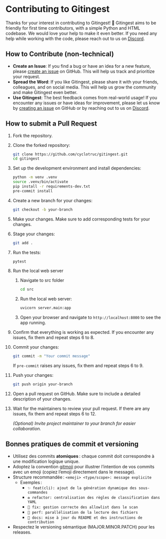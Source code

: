 # Contributing to Gitingest

Thanks for your interest in contributing to Gitingest! 🚀 Gitingest aims to be friendly for first time contributors, with a simple Python and HTML codebase. We would love your help to make it even better. If you need any help while working with the code, please reach out to us on [Discord](https://discord.com/invite/zerRaGK9EC).

## How to Contribute (non-technical)

- **Create an Issue**: If you find a bug or have an idea for a new feature, please [create an issue](https://github.com/cyclotruc/gitingest/issues/new) on GitHub. This will help us track and prioritize your request.
- **Spread the Word**: If you like Gitingest, please share it with your friends, colleagues, and on social media. This will help us grow the community and make Gitingest even better.
- **Use Gitingest**: The best feedback comes from real-world usage! If you encounter any issues or have ideas for improvement, please let us know by [creating an issue](https://github.com/cyclotruc/gitingest/issues/new) on GitHub or by reaching out to us on [Discord](https://discord.com/invite/zerRaGK9EC).

## How to submit a Pull Request

1. Fork the repository.

2. Clone the forked repository:

   ```bash
   git clone https://github.com/cyclotruc/gitingest.git
   cd gitingest
   ```

3. Set up the development environment and install dependencies:

   ```bash
   python -m venv .venv
   source .venv/bin/activate
   pip install -r requirements-dev.txt
   pre-commit install
   ```

4. Create a new branch for your changes:

    ```bash
    git checkout -b your-branch
    ```

5. Make your changes. Make sure to add corresponding tests for your changes.

6. Stage your changes:

    ```bash
    git add .
    ```

7. Run the tests:

   ```bash
   pytest
   ```

8. Run the local web server

   1. Navigate to src folder

        ``` bash
        cd src
        ```

   2. Run the local web server:

      ``` bash
      uvicorn server.main:app
      ```

   3. Open your browser and navigate to `http://localhost:8000` to see the app running.

9. Confirm that everything is working as expected. If you encounter any issues, fix them and repeat steps 6 to 8.

10. Commit your changes:

    ```bash
    git commit -m "Your commit message"
    ```

    If `pre-commit` raises any issues, fix them and repeat steps 6 to 9.

11. Push your changes:

    ```bash
    git push origin your-branch
    ```

12. Open a pull request on GitHub. Make sure to include a detailed description of your changes.

13. Wait for the maintainers to review your pull request. If there are any issues, fix them and repeat steps 6 to 12.

    *(Optional) Invite project maintainer to your branch for easier collaboration.*

## Bonnes pratiques de commit et versioning

- Utilisez des commits **atomiques** : chaque commit doit correspondre à une modification logique unique.
- Adoptez la convention [gitmoji](https://gitmoji.dev/) pour illustrer l’intention de vos commits avec un emoji (copiez l’emoji directement dans le message).
- Structure recommandée : `<emoji> <type/scope>: message explicite`
  - Exemples :
    - `✨ feat(cli): ajout de la génération dynamique des sous-commandes`
    - `♻️ refactor: centralisation des règles de classification dans YAML`
    - `🐛 fix: gestion correcte des allowlist dans le scan`
    - `🚀 perf: parallélisation de la lecture des fichiers`
    - `📝 docs: mise à jour du README et des instructions de contribution`
- Respectez le versioning sémantique (MAJOR.MINOR.PATCH) pour les releases.
